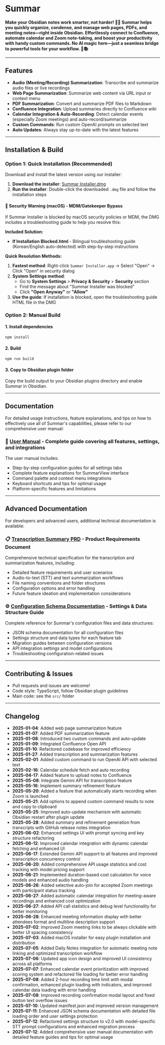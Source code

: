 # Summar

**Make your Obsidian notes work smarter, not harder! 📝✨ Summar helps you quickly organize, condense, and manage web pages, PDFs, and meeting notes—right inside Obsidian. Effortlessly connect to Confluence, automate calendar and Zoom note-taking, and boost your productivity with handy custom commands. No AI magic here—just a seamless bridge to powerful tools for your workflow. 🚀📚**  

---

## Features

- **Audio (Meeting/Recording) Summarization**: Transcribe and summarize audio files or live recordings
- **Web Page Summarization**: Summarize web content via URL input or context menu
- **PDF Summarization**: Convert and summarize PDF files to Markdown
- **Confluence Integration**: Upload summaries directly to Confluence wiki
- **Calendar Integration & Auto-Recording**: Detect calendar events (especially Zoom meetings) and auto-record/summarize
- **Custom Commands**: Run custom OpenAI prompts on selected text
- **Auto Updates**: Always stay up-to-date with the latest features

---

## Installation & Build

### Option 1: Quick Installation (Recommended)

Download and install the latest version using our installer:

1. **Download the installer**: [Summar Installer.dmg](https://github.com/mcgabby/Summar/releases/latest/download/Summar.Installer.dmg)
2. **Run the installer**: Double-click the downloaded `.dmg` file and follow the installation steps

#### 🔐 Security Warning (macOS) - MDM/Gatekeeper Bypass

If Summar Installer is blocked by macOS security policies or MDM, the DMG includes a troubleshooting guide to help you resolve this:

**Included Solution:**
- **If Installation Blocked.html** - Bilingual troubleshooting guide (Korean/English auto-detected) with step-by-step instructions

**Quick Resolution Methods:**
1. **Fastest method**: Right-click `Summar Installer.app` → Select "Open" → Click "Open" in security dialog
2. **System Settings method**: 
   - Go to **System Settings** > **Privacy & Security** > **Security** section
   - Find the message about "Summar Installer was blocked"
   - Click **"Open Anyway"** or **"Allow"** 
3. **Use the guide**: If installation is blocked, open the troubleshooting guide HTML file in the DMG

### Option 2: Manual Build

#### 1. Install dependencies

```bash
npm install
```

#### 2. Build

```bash
npm run build
```

#### 3. Copy to Obsidian plugin folder  
Copy the build output to your Obsidian plugins directory and enable Summar in Obsidian.

---

## Documentation

For detailed usage instructions, feature explanations, and tips on how to effectively use all of Summar's capabilities, please refer to our comprehensive user manual:

### 📖 **[User Manual](docs/user-manual.md)** - Complete guide covering all features, settings, and integrations

The user manual includes:
- Step-by-step configuration guides for all settings tabs
- Complete feature explanations for SummarView interface
- Command palette and context menu integrations
- Keyboard shortcuts and tips for optimal usage
- Platform-specific features and limitations

---

## Advanced Documentation

For developers and advanced users, additional technical documentation is available:

### 📋 **[Transcription Summary PRD](docs/transcription-summary-prd.md)** - Product Requirements Document
Comprehensive technical specification for the transcription and summarization features, including:
- Detailed feature requirements and user scenarios
- Audio-to-text (STT) and text summarization workflows
- File naming conventions and folder structures
- Configuration options and error handling
- Future feature ideation and implementation considerations

### ⚙️ **[Configuration Schema Documentation](docs/json-schema.md)** - Settings & Data Structure Guide
Complete reference for Summar's configuration files and data structures:
- JSON schema documentation for all configuration files
- Settings structure and data types for each feature tab
- Migration guides between configuration versions
- API integration settings and model configurations
- Troubleshooting configuration-related issues

---

## Contributing & Issues

- Pull requests and issues are welcome!
- Code style: TypeScript, follow Obsidian plugin guidelines
- Main code: see the `src/` folder

---

## Changelog

- **2025-01-04**: Added web page summarization feature
- **2025-01-07**: Added PDF summarization feature
- **2025-01-08**: Introduced two custom commands and auto-update
- **2025-01-09**: Integrated Confluence Open API
- **2025-01-10**: Refactored codebase for improved efficiency
- **2025-01-27**: Added transcription and summarization features
- **2025-02-01**: Added custom command to run OpenAI API with selected text
- **2025-02-16**: Calendar schedule fetch and auto recording
- **2025-04-17**: Added feature to upload notes to Confluence
- **2025-05-08**: Integrate Gemini API for transcription feature
- **2025-05-16**: Implement summary refinement feature
- **2025-05-20**: Added a feature that automatically starts recording when Zoom is launched
- **2025-05-21**: Add options to append custom command results to note and copy to clipboard
- **2025-05-25**: Improved auto-update mechanism with automatic Obsidian restart after plugin update
- **2025-05-28**: Added summary and refinement generation from transcripts with GitHub release notes integration
- **2025-06-02**: Enhanced settings UI with prompt syncing and key structure refactoring
- **2025-06-12**: Improved calendar integration with dynamic calendar fetching and enhanced UI
- **2025-06-17**: Extended Gemini API support to all features and improved transcription concurrency control
- **2025-06-20**: Added comprehensive API usage statistics and cost tracking with model pricing support
- **2025-06-21**: Implemented duration-based cost calculation for voice models and enhanced audio handling
- **2025-06-26**: Added selective auto-join for accepted Zoom meetings with participant status tracking
- **2025-06-27**: Added automatic calendar integration for meeting-aware recordings and enhanced cost optimization
- **2025-06-27**: Added API call statistics and debug level functionality for better monitoring
- **2025-06-28**: Enhanced meeting information display with better attendees format and multiline description support
- **2025-07-02**: Improved Zoom meeting links to be always clickable with better UI spacing consistency
- **2025-07-03**: Added macOS installer for easy plugin installation and distribution
- **2025-07-05**: Added Daily Notes integration for automatic meeting note linking and optimized transcription workflow
- **2025-07-06**: Updated app icon design and improved UI consistency across all platforms
- **2025-07-07**: Enhanced calendar event prioritization with improved scoring system and refactored file loading for better error handling
- **2025-07-08**: Added 2-hour recording time limit with modal confirmation, enhanced plugin loading with indicators, and improved calendar data loading with error handling
- **2025-07-08**: Improved recording confirmation modal layout and fixed button text overflow issues
- **2025-07-10**: Updated manifest.json and improved version management
- **2025-07-11**: Enhanced JSON schema documentation with detailed file loading order and user settings protection
- **2025-07-12**: Refactored settings structure to v2.0 with model-specific STT prompt configurations and enhanced migration process
- **2025-07-12**: Added comprehensive user manual documentation with detailed feature guides and tips for optimal usage 